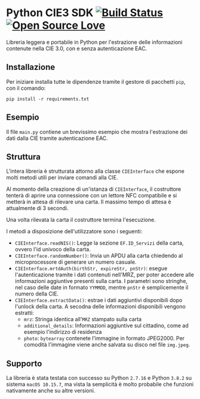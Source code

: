 # Python CIE3 SDK   [![Build Status](https://travis-ci.org/italia/cie-nis-python-sdk.svg?branch=master)](https://travis-ci.org/italia/cie-nis-python-sdk) [![Open Source Love](https://badges.frapsoft.com/os/v1/open-source.svg?v=103)](https://github.com/ellerbrock/open-source-badges/)

Libreria leggera e portabile in Python per l'estrazione delle informazioni contenute nella CIE 3.0, con e senza autenticazione EAC.


## Installazione

Per iniziare installa tutte le dipendenze tramite il gestore di pacchetti `pip`, con il comando:

```
pip install -r requirements.txt
```

## Esempio

Il file `main.py` contiene un brevissimo esempio che mostra l'estrazione dei dati dalla CIE tramite autenticazione EAC.

## Struttura

L'intera libreria è strutturata attorno alla classe `CIEInterface` che espone molti metodi utili per inviare comandi alla CIE.

Al momento della creazione di un'istanza di `CIEInterface`, il costruttore tenterà di aprire una connessione con un lettore NFC compatibile e si metterà in attesa di rilevare una carta. Il massimo tempo di attesa è attualmente di 3 secondi.

Una volta rilevata la carta il costruttore termina l'esecuzione.

I metodi a disposizione dell'utilizzatore sono i seguenti:

* `CIEInterface.readNIS()`: Legge la sezione `EF.ID_Servizi` della carta, ovvero l'id univoco della carta.
* `CIEInterface.randomNumber()`: Invia un APDU alla carta chiedendo al microprocessore di generare un numero casuale.
* `CIEInterface.mrtdAuth(birthStr, expireStr, pnStr)`: esegue l'autenticazione tramite i dati contenuti nell'MRZ, per poter accedere alle informazioni aggiuntive presenti sulla carta. I parametri sono stringhe, nel caso delle date in formato `YYMMDD`, mentre `pnStr` è semplicemente il numero della CIE.
* `CIEInterface.extractData()`: estrae i dati aggiuntivi disponibili dopo l'unlock della carta. A secodna delle informazioni disponibili vengono estratti:
	* `mrz`: Stringa identica all'`MRZ` stampato sulla carta
	* `additional_details`: Informazioni aggiuntive sul cittadino, come ad esempio l'indirizzo di residenza
	* `photo`: `bytearray` contenete l'immagine in formato JPEG2000. Per comodità l'immagine viene anche salvata su disco nel file `img.jpeg`.

## Supporto

La libreria è stata testata con successo su Python `2.7.16` e Python `3.8.2` su sistema `macOS 10.15.7`, ma vista la semplicità è molto probabile che funzioni nativamente anche su altre versioni.
